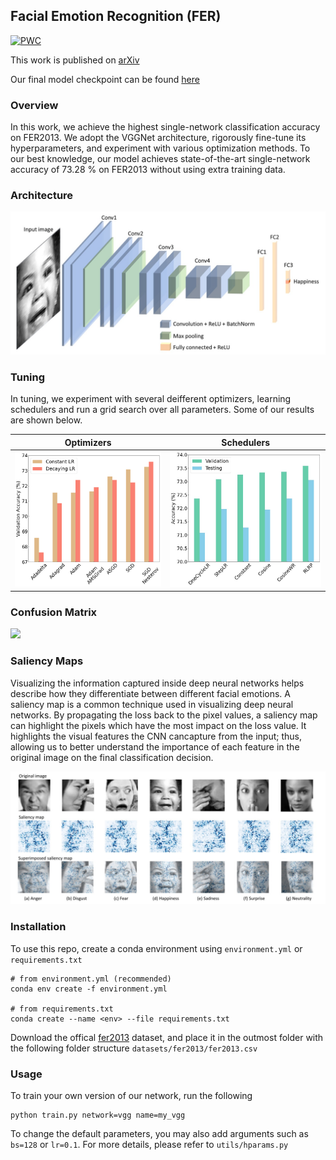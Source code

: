 ## Facial Emotion Recognition (FER)

[![PWC](https://img.shields.io/endpoint.svg?url=https://paperswithcode.com/badge/facial-emotion-recognition-state-of-the-art/facial-expression-recognition-on-fer2013)](https://paperswithcode.com/sota/facial-expression-recognition-on-fer2013?p=facial-emotion-recognition-state-of-the-art)

This work is published on [arXiv](https://arxiv.org/abs/2105.03588)

Our final model checkpoint can be found [here](https://drive.google.com/file/d/1Fj0d2MNspmgvWStmFvcGGyqxBXsdvN4s/view?usp=sharing)
### Overview
In this work, we achieve the highest single-network classification accuracy on FER2013. We adopt the VGGNet architecture, rigorously fine-tune its hyperparameters, and experiment with various optimization methods. To our best knowledge, our model achieves state-of-the-art single-network accuracy of 73.28 % on FER2013 without using extra training data.

### Architecture
![Architecture](images/architecture.jpeg)

### Tuning

In tuning, we experiment with several deifferent optimizers, learning schedulers and run a grid search over all parameters. Some of our results are shown below.

Optimizers            |  Schedulers
:-------------------------:|:-------------------------:
![Optimizers](images/optimizers.png)  |  ![Schedulers](images/schedulers.jpeg)

### Confusion Matrix
<img src="https://github.com/usef-kh/fer/blob/master/images/confusion%20matrix.jpeg" width="500">

### Saliency Maps
Visualizing the information captured inside deep neural networks helps describe how they differentiate between different facial emotions. A saliency map is a common technique used in visualizing deep neural networks. By propagating the loss back to the pixel values, a saliency map can highlight the pixels which have the most impact on the loss value. It highlights the visual features the CNN cancapture from the input; thus, allowing us to better understand the  importance of each feature in the original image on the final classification decision.

![Saliency Maps](images/saliency%20maps.jpeg)

### Installation
To use this repo, create a conda environment using `environment.yml` or `requirements.txt`

```
# from environment.yml (recommended)
conda env create -f environment.yml

# from requirements.txt
conda create --name <env> --file requirements.txt
```
Download the offical [fer2013](https://www.kaggle.com/c/challenges-in-representation-learning-facial-expression-recognition-challenge/data) dataset, and place it in the outmost folder with the following folder structure `datasets/fer2013/fer2013.csv`

### Usage

To train your own version of our network, run the following

```
python train.py network=vgg name=my_vgg
```
To change the default parameters, you may also add arguments such as `bs=128` or `lr=0.1`. For more details, please refer to `utils/hparams.py`
